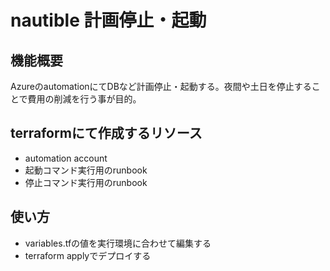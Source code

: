# nautible 計画停止・起動

## 機能概要
AzureのautomationにてDBなど計画停止・起動する。夜間や土日を停止することで費用の削減を行う事が目的。

## terraformにて作成するリソース
* automation account
* 起動コマンド実行用のrunbook
* 停止コマンド実行用のrunbook

## 使い方
* variables.tfの値を実行環境に合わせて編集する
* terraform applyでデプロイする
